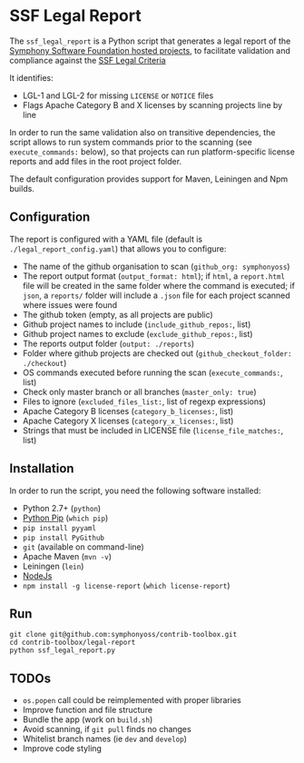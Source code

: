 # SSF Legal Report

The `ssf_legal_report` is a Python script that generates a legal report of the [Symphony Software Foundation hosted projects](github.com/symphonyoss), to facilitate validation and compliance against the [SSF Legal Criteria](https://symphonyoss.atlassian.net/wiki/display/FM/Legal+Acceptance+Criteria?src=contextnavpagetreemode)

It identifies:
- LGL-1 and LGL-2 for missing `LICENSE` or `NOTICE` files
- Flags Apache Category B and X licenses by scanning projects line by line

In order to run the same validation also on transitive dependencies, the script allows to run system commands prior to the scanning (see `execute_commands:` below), so that projects can run platform-specific license reports and add files in the root project folder.

The default configuration provides support for Maven, Leiningen and Npm builds.

## Configuration
The report is configured with a YAML file (default is `./legal_report_config.yaml`) that allows you to configure:
- The name of the github organisation to scan (`github_org: symphonyoss`)
- The report output format (`output_format: html`); if `html`, a `report.html` file will be created in the same folder where the command is executed; if `json`, a `reports/` folder will include a `.json` file for each project scanned where issues were found
- The github token (empty, as all projects are public)
- Github project names to include (`include_github_repos:`, list)
- Github project names to exclude (`exclude_github_repos:`, list)
- The reports output folder (`output: ./reports`)
- Folder where github projects are checked out (`github_checkout_folder: ./checkout`)
- OS commands executed before running the scan (`execute_commands:`, list)
- Check only master branch or all branches (`master_only: true`)
- Files to ignore (`excluded_files_list:`, list of regexp expressions)
- Apache Category B licenses (`category_b_licenses:`, list)
- Apache Category X licenses (`category_x_licenses:`, list)
- Strings that must be included in LICENSE file (`license_file_matches:`, list)

## Installation
In order to run the script, you need the following software installed:
- Python 2.7+ (`python`)
- [Python Pip](https://pip.pypa.io/en/stable/) (`which pip`)
- `pip install pyyaml`
- `pip install PyGithub`
- `git` (available on command-line)
- Apache Maven (`mvn -v`)
- Leiningen (`lein`)
- [NodeJs](https://nodejs.org/en/)
- `npm install -g license-report` (`which license-report`)

## Run
```
git clone git@github.com:symphonyoss/contrib-toolbox.git
cd contrib-toolbox/legal-report
python ssf_legal_report.py
```

## TODOs
- `os.popen` call could be reimplemented with proper libraries
- Improve function and file structure
- Bundle the app (work on `build.sh`)
- Avoid scanning, if `git pull` finds no changes
- Whitelist branch names (ie `dev` and `develop`)
- Improve code styling
